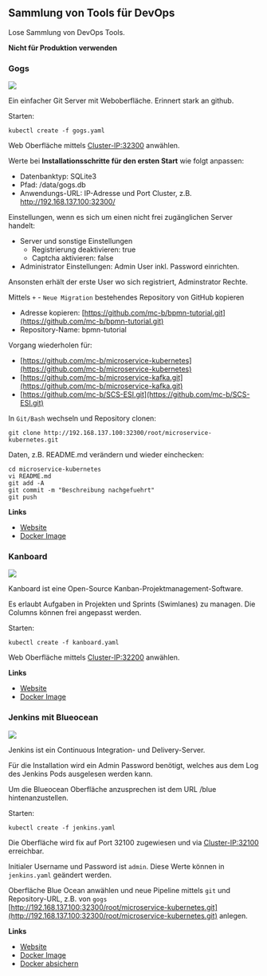 Sammlung von Tools für DevOps
-----------------------------

Lose Sammlung von DevOps Tools. 

**Nicht für Produktion verwenden**

### Gogs

![](https://gogs.io/img/screenshots/4.png)

Ein einfacher Git Server mit Weboberfläche. Erinnert stark an github.

Starten:

	kubectl create -f gogs.yaml
	
Web Oberfläche mittels [Cluster-IP:32300](http://192.168.137.100:32300) anwählen.	

Werte bei **Installationsschritte für den ersten Start** wie folgt anpassen:
* Datenbanktyp: SQLite3
* Pfad: /data/gogs.db
* Anwendungs-URL: IP-Adresse und Port Cluster, z.B. http://192.168.137.100:32300/

Einstellungen, wenn es sich um einen nicht frei zugänglichen Server handelt:
* Server und sonstige Einstellungen 
    * Registrierung deaktivieren: true
    * Captcha aktivieren: false 
* Administrator Einstellungen: Admin User inkl. Password einrichten.

Ansonsten erhält der erste User wo sich registriert, Adminstrator Rechte.

Mittels `+` - `Neue Migration` bestehendes Repository von GitHub kopieren
* Adresse kopieren: [https://github.com/mc-b/bpmn-tutorial.git](https://github.com/mc-b/bpmn-tutorial.git)
* Repository-Name: bpmn-tutorial

Vorgang wiederholen für:
* [https://github.com/mc-b/microservice-kubernetes](https://github.com/mc-b/microservice-kubernetes)
* [https://github.com/mc-b/microservice-kafka.git](https://github.com/mc-b/microservice-kafka.git)
* [https://github.com/mc-b/SCS-ESI.git](https://github.com/mc-b/SCS-ESI.git)

In `Git/Bash` wechseln und Repository clonen:

	git clone http://192.168.137.100:32300/root/microservice-kubernetes.git
	
Daten, z.B. README.md verändern und wieder einchecken:
	
	cd microservice-kubernetes
	vi README.md
	git add -A
	git commit -m "Beschreibung nachgefuehrt"
	git push
	
**Links**

* [Website](https://gogs.io/)
* [Docker Image](https://hub.docker.com/r/gogs/gogs/)

### Kanboard

![](https://kanboard.org/assets/img/board.png)

Kanboard ist eine Open-Source Kanban-Projektmanagement-Software.

Es erlaubt Aufgaben in Projekten und Sprints (Swimlanes) zu managen. Die Columns können frei angepasst werden.

Starten:

	kubectl create -f kanboard.yaml
	
Web Oberfläche mittels [Cluster-IP:32200](http://192.168.137.100:32200) anwählen. 

**Links**

* [Website](https://kanboard.org/)
* [Docker Image](https://hub.docker.com/r/kanboard/kanboard/)

### Jenkins mit Blueocean

![](https://jenkins.io/images/blueocean/blueocean-successful-pipeline.png)

Jenkins ist ein Continuous Integration- und Delivery-Server. 

Für die Installation wird ein Admin Password benötigt, welches aus dem Log des Jenkins Pods ausgelesen werden kann.

Um die Blueocean Oberfläche anzusprechen ist dem URL /blue hintenanzustellen.

Starten:

	kubectl create -f jenkins.yaml
	
Die Oberfläche wird fix auf Port 32100 zugewiesen und via [Cluster-IP:32100](http://192.168.137.100:32100) erreichbar.

Initialer Username und Password ist `admin`. Diese Werte können in `jenkins.yaml` geändert werden.

Oberfläche Blue Ocean anwählen und neue Pipeline mittels `git` und Repository-URL, z.B. von `gogs` [http://192.168.137.100:32300/root/microservice-kubernetes.git](http://192.168.137.100:32300/root/microservice-kubernetes.git) anlegen. 

**Links**

* [Website](https://jenkins.io/)
* [Docker Image](https://hub.docker.com/r/jenkinsci/blueocean/)
* [Docker absichern](https://wiki.jenkins.io/display/JENKINS/Standard+Security+Setup)